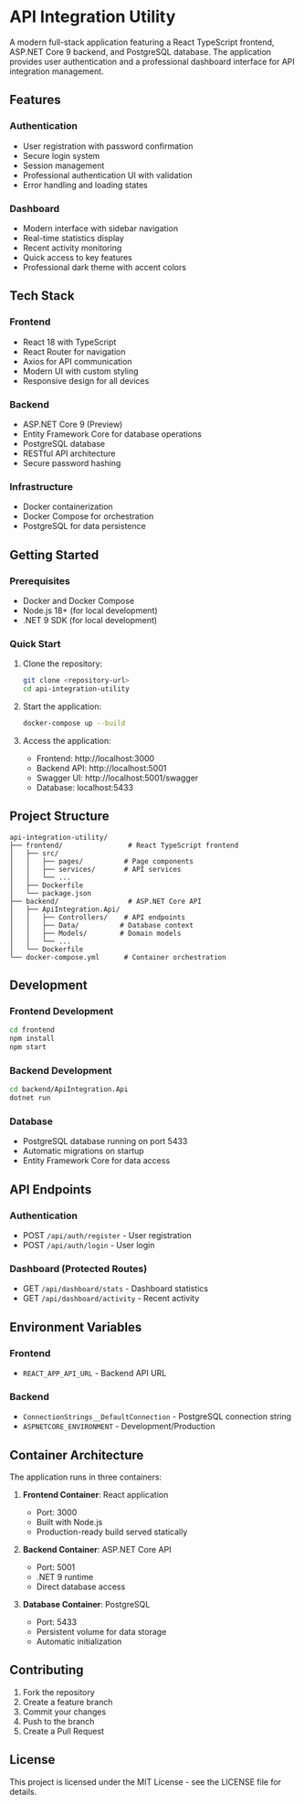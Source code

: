 # API Integration Utility

A modern full-stack application featuring a React TypeScript frontend, ASP.NET Core 9 backend, and PostgreSQL database. The application provides user authentication and a professional dashboard interface for API integration management.

## Features

### Authentication
- User registration with password confirmation
- Secure login system
- Session management
- Professional authentication UI with validation
- Error handling and loading states

### Dashboard
- Modern interface with sidebar navigation
- Real-time statistics display
- Recent activity monitoring
- Quick access to key features
- Professional dark theme with accent colors

## Tech Stack

### Frontend
- React 18 with TypeScript
- React Router for navigation
- Axios for API communication
- Modern UI with custom styling
- Responsive design for all devices

### Backend
- ASP.NET Core 9 (Preview)
- Entity Framework Core for database operations
- PostgreSQL database
- RESTful API architecture
- Secure password hashing

### Infrastructure
- Docker containerization
- Docker Compose for orchestration
- PostgreSQL for data persistence

## Getting Started

### Prerequisites
- Docker and Docker Compose
- Node.js 18+ (for local development)
- .NET 9 SDK (for local development)

### Quick Start
1. Clone the repository:
   ```bash
   git clone <repository-url>
   cd api-integration-utility
   ```

2. Start the application:
   ```bash
   docker-compose up --build
   ```

3. Access the application:
   - Frontend: http://localhost:3000
   - Backend API: http://localhost:5001
   - Swagger UI: http://localhost:5001/swagger
   - Database: localhost:5433

## Project Structure

```
api-integration-utility/
├── frontend/                # React TypeScript frontend
│   ├── src/
│   │   ├── pages/          # Page components
│   │   ├── services/       # API services
│   │   └── ...
│   ├── Dockerfile
│   └── package.json
├── backend/                 # ASP.NET Core API
│   ├── ApiIntegration.Api/
│   │   ├── Controllers/    # API endpoints
│   │   ├── Data/          # Database context
│   │   ├── Models/        # Domain models
│   │   └── ...
│   └── Dockerfile
└── docker-compose.yml      # Container orchestration
```

## Development

### Frontend Development
```bash
cd frontend
npm install
npm start
```

### Backend Development
```bash
cd backend/ApiIntegration.Api
dotnet run
```

### Database
- PostgreSQL database running on port 5433
- Automatic migrations on startup
- Entity Framework Core for data access

## API Endpoints

### Authentication
- POST `/api/auth/register` - User registration
- POST `/api/auth/login` - User login

### Dashboard (Protected Routes)
- GET `/api/dashboard/stats` - Dashboard statistics
- GET `/api/dashboard/activity` - Recent activity

## Environment Variables

### Frontend
- `REACT_APP_API_URL` - Backend API URL

### Backend
- `ConnectionStrings__DefaultConnection` - PostgreSQL connection string
- `ASPNETCORE_ENVIRONMENT` - Development/Production

## Container Architecture

The application runs in three containers:
1. **Frontend Container**: React application
   - Port: 3000
   - Built with Node.js
   - Production-ready build served statically

2. **Backend Container**: ASP.NET Core API
   - Port: 5001
   - .NET 9 runtime
   - Direct database access

3. **Database Container**: PostgreSQL
   - Port: 5433
   - Persistent volume for data storage
   - Automatic initialization

## Contributing

1. Fork the repository
2. Create a feature branch
3. Commit your changes
4. Push to the branch
5. Create a Pull Request

## License

This project is licensed under the MIT License - see the LICENSE file for details. 